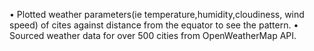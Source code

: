 


•	Plotted weather parameters(ie temperature,humidity,cloudiness, wind speed) of cites against distance from the equator to see the pattern.
•	Sourced weather data for over 500 cities from OpenWeatherMap API.


